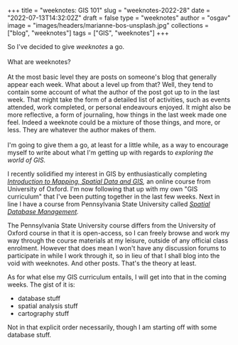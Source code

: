 
+++
title = "weeknotes: GIS 101"
slug = "weeknotes-2022-28"
date = "2022-07-13T14:32:02Z"
draft = false
type = "weeknotes"
author = "osgav"
image = "images/headers/marianne-bos-unsplash.jpg"
collections = ["blog", "weeknotes"]
tags = ["GIS", "weeknotes"]
+++

So I've decided to give *weeknotes* a go. 
<br><br>
What are weeknotes? 
<br><br>
At the most basic level they are posts on someone's blog that generally appear each week. What about a level up from that? Well, they tend to contain some account of what the author of the post got up to in the last week. That might take the form of a detailed list of activities, such as events attended, work completed, or personal endeavours enjoyed. It might also be more reflective, a form of journaling, how things in the last week made one feel. Indeed a weeknote could be a mixture of those things, and more, or less. They are whatever the author makes of them. 
<br><br>
I'm going to give them a go, at least for a little while, as a way to encourage myself to write about what I'm getting up with regards to *exploring the world of GIS.* 

<!--more-->

I recently solidified my interest in GIS by enthusiastically completing *[Introduction to Mapping, Spatial Data and GIS](https://www.conted.ox.ac.uk/courses/introducing-mapping-spatial-data-and-gis-online),* an online course from University of Oxford. I'm now following that up with my own "GIS curriculum" that I've been putting together in the last few weeks. Next in line I have a course from Pennsylvania State University called *[Spatial Database Management](https://roam.libraries.psu.edu/node/1357).* 

The Pennsylvania State University course differs from the University of Oxford course in that it is open-access, so I can freely browse and work my way through the course materials at my leisure, outside of any official class enrolment. However that does mean I won't have any discussion forums to participate in while I work through it, so in lieu of that I shall blog into the void with weeknotes. And other posts. That's the theory at least.

As for what else my GIS curriculum entails, I will get into that in the coming weeks. The gist of it is:

- database stuff
- spatial analysis stuff
- cartography stuff

Not in that explicit order necessarily, though I am starting off with some database stuff.


